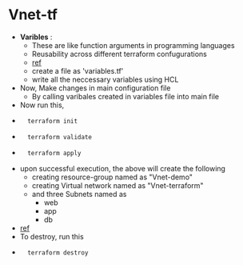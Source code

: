 # Vnet-tf
* **Varibles** :
   * These are like function arguments in programming languages
   * Reusability across different terraform confugurations
   * [ref](https://developer.hashicorp.com/terraform/language/values/variables)
   * create a file as 'variables.tf'
   * write all the neccessary variables using HCL
* Now, Make changes in main configuration file 
   * By calling varibales created in variables file into main file
* Now run this,
* ```bash
    terraform init
    ```
* ```bash
    terraform validate
    ```
* ```bash
    terraform apply
    ```
* upon successful execution, the above will create the following 
   * creating resource-group named as "Vnet-demo" 
   * creating Virtual network named as "Vnet-terraform"
   * and three Subnets named as
       * web
       * app
       * db 
* [ref](https://github.com/Srikanthkovuri/azure-terraform/tree/main/Vnet-tf)
* To destroy, run this
* ```bash
    terraform destroy
    ```